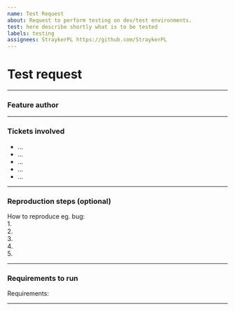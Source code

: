 ```yaml
---
name: Test Request
about: Request to perform testing on dev/test environments.
test: here describe shortly what is to be tested
labels: testing
assignees: StraykerPL https://github.com/StraykerPL
---
```


# Test request

---

### Feature author


---

### Tickets involved

  - ...
  - ...
  - ...
  - ...
  - ...

---


### Reproduction steps (optional)

How to reproduce eg. bug:    
  1.     
  2.    
  3.    
  4.    
  5.    

---

### Requirements to run

Requirements:

---
